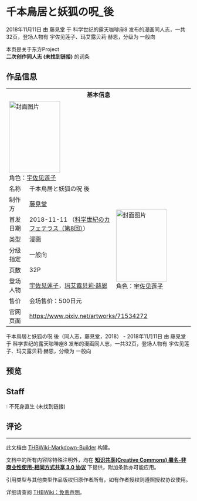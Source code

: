 # 千本鳥居と妖狐の呪_後

<!-- source html: G:\repos\THBWiki-Markdown-Builder\THBWikiMarkdown\Temp\main\0\02\ns0%3A%E5%8D%83%E6%9C%AC%E9%B3%A5%E5%B1%85%E3%81%A8%E5%A6%96%E7%8B%90%E3%81%AE%E5%91%AA_%E5%BE%8C.html -->

2018年11月11日 由 藤見堂 于 科学世纪的露天咖啡座8 发布的漫画同人志，一共32页，登场人物有 宇佐见莲子、玛艾露贝莉·赫恩，分级为 一般向

本页是关于东方Project  
 **二次创作同人志 (未找到链接)** 的词条
## 作品信息

<table><tbody><tr><th colspan="3">基本信息</th></tr><tr><td class="cover-artwork-mobile" colspan="2"><a href="./文件-千本鳥居と妖狐の呪_後封面.jpg.md" class="image" title="封面图片"><img alt="封面图片" src="https://upload.thwiki.cc/thumb/1/18/%E5%8D%83%E6%9C%AC%E9%B3%A5%E5%B1%85%E3%81%A8%E5%A6%96%E7%8B%90%E3%81%AE%E5%91%AA_%E5%BE%8C%E5%B0%81%E9%9D%A2.jpg/139px-%E5%8D%83%E6%9C%AC%E9%B3%A5%E5%B1%85%E3%81%A8%E5%A6%96%E7%8B%90%E3%81%AE%E5%91%AA_%E5%BE%8C%E5%B0%81%E9%9D%A2.jpg" decoding="async" loading="lazy" width="139" height="196" srcset="https://upload.thwiki.cc/thumb/1/18/%E5%8D%83%E6%9C%AC%E9%B3%A5%E5%B1%85%E3%81%A8%E5%A6%96%E7%8B%90%E3%81%AE%E5%91%AA_%E5%BE%8C%E5%B0%81%E9%9D%A2.jpg/208px-%E5%8D%83%E6%9C%AC%E9%B3%A5%E5%B1%85%E3%81%A8%E5%A6%96%E7%8B%90%E3%81%AE%E5%91%AA_%E5%BE%8C%E5%B0%81%E9%9D%A2.jpg 1.5x, https://upload.thwiki.cc/thumb/1/18/%E5%8D%83%E6%9C%AC%E9%B3%A5%E5%B1%85%E3%81%A8%E5%A6%96%E7%8B%90%E3%81%AE%E5%91%AA_%E5%BE%8C%E5%B0%81%E9%9D%A2.jpg/277px-%E5%8D%83%E6%9C%AC%E9%B3%A5%E5%B1%85%E3%81%A8%E5%A6%96%E7%8B%90%E3%81%AE%E5%91%AA_%E5%BE%8C%E5%B0%81%E9%9D%A2.jpg 2x" data-file-width="849" data-file-height="1200"></a><div class="cover-char">角色：<a href="./宇佐见莲子.md" title="宇佐见莲子">宇佐见莲子</a></div></td>
</tr><tr><td class="label">名称</td><td colspan="2"> 千本鳥居と妖狐の呪 後 </td></tr><tr><td class="label">制作方</td><td><a href="./藤見堂.md" title="藤見堂">藤見堂</a></td><td class="cover-artwork" rowspan="7" style="min-width:196px;"><a href="./文件-千本鳥居と妖狐の呪_後封面.jpg.md" class="image" title="封面图片"><img alt="封面图片" src="https://upload.thwiki.cc/thumb/1/18/%E5%8D%83%E6%9C%AC%E9%B3%A5%E5%B1%85%E3%81%A8%E5%A6%96%E7%8B%90%E3%81%AE%E5%91%AA_%E5%BE%8C%E5%B0%81%E9%9D%A2.jpg/139px-%E5%8D%83%E6%9C%AC%E9%B3%A5%E5%B1%85%E3%81%A8%E5%A6%96%E7%8B%90%E3%81%AE%E5%91%AA_%E5%BE%8C%E5%B0%81%E9%9D%A2.jpg" decoding="async" loading="lazy" width="139" height="196" srcset="https://upload.thwiki.cc/thumb/1/18/%E5%8D%83%E6%9C%AC%E9%B3%A5%E5%B1%85%E3%81%A8%E5%A6%96%E7%8B%90%E3%81%AE%E5%91%AA_%E5%BE%8C%E5%B0%81%E9%9D%A2.jpg/208px-%E5%8D%83%E6%9C%AC%E9%B3%A5%E5%B1%85%E3%81%A8%E5%A6%96%E7%8B%90%E3%81%AE%E5%91%AA_%E5%BE%8C%E5%B0%81%E9%9D%A2.jpg 1.5x, https://upload.thwiki.cc/thumb/1/18/%E5%8D%83%E6%9C%AC%E9%B3%A5%E5%B1%85%E3%81%A8%E5%A6%96%E7%8B%90%E3%81%AE%E5%91%AA_%E5%BE%8C%E5%B0%81%E9%9D%A2.jpg/277px-%E5%8D%83%E6%9C%AC%E9%B3%A5%E5%B1%85%E3%81%A8%E5%A6%96%E7%8B%90%E3%81%AE%E5%91%AA_%E5%BE%8C%E5%B0%81%E9%9D%A2.jpg 2x" data-file-width="849" data-file-height="1200"></a><div class="cover-char">角色：<a href="./宇佐见莲子.md" title="宇佐见莲子">宇佐见莲子</a></div></td>
</tr><tr><td class="label">首发日期</td><td>2018-11-11&#160;（<a href="/展会作品列表?e=%E7%A7%91%E5%AD%A6%E4%B8%96%E7%BA%AA%E7%9A%84%E9%9C%B2%E5%A4%A9%E5%92%96%E5%95%A1%E5%BA%A7%238">科学世紀のカフェテラス（第8回）</a>）</td></tr><tr><td class="label">类型</td><td>漫画</td></tr><tr><td class="label">分级指定</td><td>一般向</td></tr><tr><td class="label">页数</td><td>32P</td></tr><tr><td class="label">登场人物</td><td><a href="./宇佐见莲子.md" title="宇佐见莲子">宇佐见莲子</a>，<a href="./玛艾露贝莉·赫恩.md" title="玛艾露贝莉·赫恩">玛艾露贝莉·赫恩</a></td></tr><tr><td class="label">售价</td><td>会场售价：500日元</td></tr>
<tr><td class="label">官网页面</td><td colspan="2"><a rel="nofollow" class="external free" href="https://www.pixiv.net/artworks/71534272">https://www.pixiv.net/artworks/71534272</a></td></tr></tbody></table>

千本鳥居と妖狐の呪 後（同人志，藤見堂，2018） - 2018年11月11日 由 藤見堂 于 科学世纪的露天咖啡座8 发布的漫画同人志，一共32页，登场人物有 宇佐见莲子、玛艾露贝莉·赫恩，分级为 一般向
## 预览
## Staff
: 不死身直生 (未找到链接)

## 评论




---

此文档由 [THBWiki-Markdown-Builder](https://github.com/Delsin-Yu/THBWiki-Markdown-Builder) 构建。

文档中的所有内容除特殊注明外，均在 [**知识共享(Creative Commons) 署名-非商业性使用-相同方式共享 3.0 协议**](https://creativecommons.org/licenses/by-sa/3.0/deed.zh-hans) 下提供，附加条款亦可能应用。

引用类型与其他类型作品版权归原作者所有，如有作者授权则遵照授权协议使用。

详细请查阅 [THBWiki：免责声明](https://thbwiki.cc/THBWiki:%E5%85%8D%E8%B4%A3%E5%A3%B0%E6%98%8E)。

